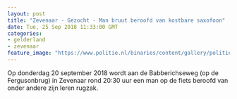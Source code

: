 ```yaml
---
layout: post
title: "Zevenaar - Gezocht - Man bruut beroofd van kostbare saxofoon"
date: Tue, 25 Sep 2018 11:33:00 GMT
categories: 
- gelderland 
- zevenaar 
feature_image: "https://www.politie.nl/binaries/content/gallery/politie/gezocht/verdachten/2018/september/02-on/2018426101-1.jpg"
---
```


Op donderdag 20 september 2018 wordt aan de Babberichseweg (op de Fergusonbrug) in Zevenaar rond 20:30 uur een man op de fiets beroofd van onder andere zijn leren rugzak.
